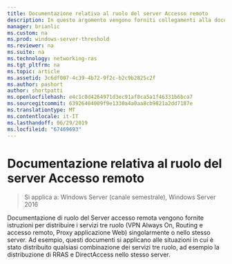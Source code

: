 ```yaml
---
title: Documentazione relativa al ruolo del server Accesso remoto
description: In questo argomento vengono forniti collegamenti alla documentazione per l'accesso remoto in Windows Server 2016.
manager: brianlic
ms.custom: na
ms.prod: windows-server-threshold
ms.reviewer: na
ms.suite: na
ms.technology: networking-ras
ms.tgt_pltfrm: na
ms.topic: article
ms.assetid: 3c6df007-4c39-4b72-9f2c-b2c9b2825c2f
ms.author: pashort
author: shortpatti
ms.openlocfilehash: e4c1c0d4264971d3ec91af8ca5a1f46331b6bca7
ms.sourcegitcommit: 63926404009f9e1330a4a0aa8cb9821a2dd7187e
ms.translationtype: MT
ms.contentlocale: it-IT
ms.lasthandoff: 06/29/2019
ms.locfileid: "67469693"
---
```

# <a name="remote-access-server-role-documentation"></a>Documentazione relativa al ruolo del server Accesso remoto

>Si applica a: Windows Server (canale semestrale), Windows Server 2016

Documentazione di ruolo del Server accesso remota vengono fornite istruzioni per distribuire i servizi tre ruolo (VPN Always On, Routing e accesso remoto, Proxy applicazione Web) singolarmente o nello stesso server. Ad esempio, questi documenti si applicano alle situazioni in cui è stato distribuito qualsiasi combinazione dei servizi tre ruolo, ad esempio la distribuzione di RRAS e DirectAccess nello stesso server.  
